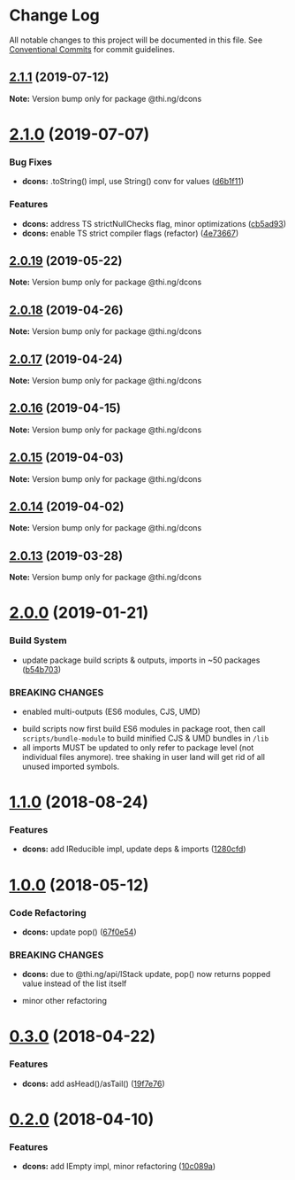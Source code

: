 # Change Log

All notable changes to this project will be documented in this file.
See [Conventional Commits](https://conventionalcommits.org) for commit guidelines.

## [2.1.1](https://github.com/thi-ng/umbrella/compare/@thi.ng/dcons@2.1.0...@thi.ng/dcons@2.1.1) (2019-07-12)

**Note:** Version bump only for package @thi.ng/dcons





# [2.1.0](https://github.com/thi-ng/umbrella/compare/@thi.ng/dcons@2.0.19...@thi.ng/dcons@2.1.0) (2019-07-07)


### Bug Fixes

* **dcons:** .toString() impl, use String() conv for values ([d6b1f11](https://github.com/thi-ng/umbrella/commit/d6b1f11))


### Features

* **dcons:** address TS strictNullChecks flag, minor optimizations ([cb5ad93](https://github.com/thi-ng/umbrella/commit/cb5ad93))
* **dcons:** enable TS strict compiler flags (refactor) ([4e73667](https://github.com/thi-ng/umbrella/commit/4e73667))





## [2.0.19](https://github.com/thi-ng/umbrella/compare/@thi.ng/dcons@2.0.18...@thi.ng/dcons@2.0.19) (2019-05-22)

**Note:** Version bump only for package @thi.ng/dcons





## [2.0.18](https://github.com/thi-ng/umbrella/compare/@thi.ng/dcons@2.0.17...@thi.ng/dcons@2.0.18) (2019-04-26)

**Note:** Version bump only for package @thi.ng/dcons





## [2.0.17](https://github.com/thi-ng/umbrella/compare/@thi.ng/dcons@2.0.16...@thi.ng/dcons@2.0.17) (2019-04-24)

**Note:** Version bump only for package @thi.ng/dcons





## [2.0.16](https://github.com/thi-ng/umbrella/compare/@thi.ng/dcons@2.0.15...@thi.ng/dcons@2.0.16) (2019-04-15)

**Note:** Version bump only for package @thi.ng/dcons





## [2.0.15](https://github.com/thi-ng/umbrella/compare/@thi.ng/dcons@2.0.14...@thi.ng/dcons@2.0.15) (2019-04-03)

**Note:** Version bump only for package @thi.ng/dcons





## [2.0.14](https://github.com/thi-ng/umbrella/compare/@thi.ng/dcons@2.0.13...@thi.ng/dcons@2.0.14) (2019-04-02)

**Note:** Version bump only for package @thi.ng/dcons





## [2.0.13](https://github.com/thi-ng/umbrella/compare/@thi.ng/dcons@2.0.12...@thi.ng/dcons@2.0.13) (2019-03-28)

**Note:** Version bump only for package @thi.ng/dcons







# [2.0.0](https://github.com/thi-ng/umbrella/compare/@thi.ng/dcons@1.1.23...@thi.ng/dcons@2.0.0) (2019-01-21)


### Build System

* update package build scripts & outputs, imports in ~50 packages ([b54b703](https://github.com/thi-ng/umbrella/commit/b54b703))


### BREAKING CHANGES

* enabled multi-outputs (ES6 modules, CJS, UMD)

- build scripts now first build ES6 modules in package root, then call
  `scripts/bundle-module` to build minified CJS & UMD bundles in `/lib`
- all imports MUST be updated to only refer to package level
  (not individual files anymore). tree shaking in user land will get rid of
  all unused imported symbols.


<a name="1.1.0"></a>
# [1.1.0](https://github.com/thi-ng/umbrella/compare/@thi.ng/dcons@1.0.7...@thi.ng/dcons@1.1.0) (2018-08-24)


### Features

* **dcons:** add IReducible impl, update deps & imports ([1280cfd](https://github.com/thi-ng/umbrella/commit/1280cfd))


<a name="1.0.0"></a>
# [1.0.0](https://github.com/thi-ng/umbrella/compare/@thi.ng/dcons@0.3.6...@thi.ng/dcons@1.0.0) (2018-05-12)


### Code Refactoring

* **dcons:** update pop() ([67f0e54](https://github.com/thi-ng/umbrella/commit/67f0e54))


### BREAKING CHANGES

* **dcons:** due to @thi.ng/api/IStack update, pop() now returns
popped value instead of the list itself

- minor other refactoring


<a name="0.3.0"></a>
# [0.3.0](https://github.com/thi-ng/umbrella/compare/@thi.ng/dcons@0.2.0...@thi.ng/dcons@0.3.0) (2018-04-22)


### Features

* **dcons:** add asHead()/asTail() ([19f7e76](https://github.com/thi-ng/umbrella/commit/19f7e76))


<a name="0.2.0"></a>
# [0.2.0](https://github.com/thi-ng/umbrella/compare/@thi.ng/dcons@0.1.19...@thi.ng/dcons@0.2.0) (2018-04-10)


### Features

* **dcons:** add IEmpty impl, minor refactoring ([10c089a](https://github.com/thi-ng/umbrella/commit/10c089a))
